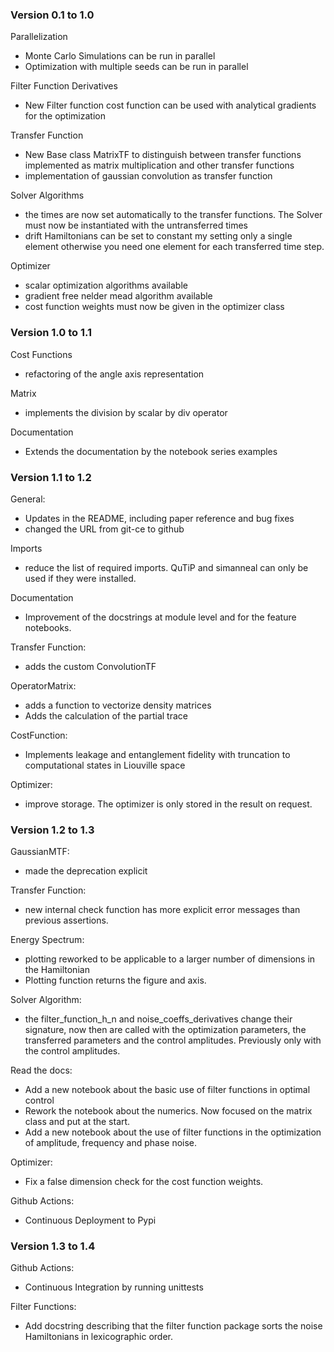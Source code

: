 ### Version 0.1 to 1.0

Parallelization
- Monte Carlo Simulations can be run in parallel
- Optimization with multiple seeds can be run in parallel

Filter Function Derivatives
- New Filter function cost function can be used with analytical gradients
for the optimization

Transfer Function
- New Base class MatrixTF to distinguish between transfer functions implemented
as matrix multiplication and other transfer functions
- implementation of gaussian convolution as transfer function

Solver Algorithms
- the times are now set automatically to the transfer functions. The Solver
must now be instantiated with the untransferred times
- drift Hamiltonians can be set to constant my setting only a single element
otherwise you need one element for each transferred time step.

Optimizer
- scalar optimization algorithms available
- gradient free nelder mead algorithm available
- cost function weights must now be given in the optimizer class

### Version 1.0 to 1.1

Cost Functions
- refactoring of the angle axis representation

Matrix
- implements the division by scalar by div operator

Documentation
- Extends the documentation by the notebook series examples

### Version 1.1 to 1.2

General:
- Updates in the README, including paper reference and bug fixes
- changed the URL from git-ce to github

Imports
- reduce the list of required imports. QuTiP and simanneal can only be used
if they were installed.
  
Documentation
- Improvement of the docstrings at module level and for the feature notebooks.

Transfer Function:
- adds the custom ConvolutionTF

OperatorMatrix:
- adds a function to vectorize density matrices
- Adds the calculation of the partial trace

CostFunction:
- Implements leakage and entanglement fidelity with truncation to computational
states in Liouville space

Optimizer:
- improve storage. The optimizer is only stored in the result on request.

### Version 1.2 to 1.3

GaussianMTF:
- made the deprecation explicit

Transfer Function:
- new internal check function has more explicit error messages than previous
  assertions.

Energy Spectrum:
- plotting reworked to be applicable to a larger number of dimensions in the 
  Hamiltonian
- Plotting function returns the figure and axis.

Solver Algorithm:
- the filter_function_h_n and noise_coeffs_derivatives change their signature, 
now then are called with the optimization parameters, the transferred 
parameters and the control amplitudes. Previously only with the control 
amplitudes.

Read the docs:
- Add a new notebook about the basic use of filter functions in optimal control
- Rework the notebook about the numerics. Now focused on the matrix class and 
put at the start.
- Add a new notebook about the use of filter functions in the optimization of 
amplitude, frequency and phase noise.

Optimizer:
- Fix a false dimension check for the cost function weights.

Github Actions:
- Continuous Deployment to Pypi

### Version 1.3 to 1.4

Github Actions:
- Continuous Integration by running unittests

Filter Functions:
- Add docstring describing that the filter function package sorts the noise
Hamiltonians in lexicographic order.
